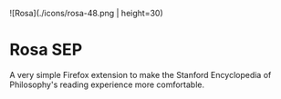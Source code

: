 ![Rosa](./icons/rosa-48.png | height=30)
# Rosa SEP
A very simple Firefox extension to make the Stanford Encyclopedia of Philosophy's reading experience more comfortable.
